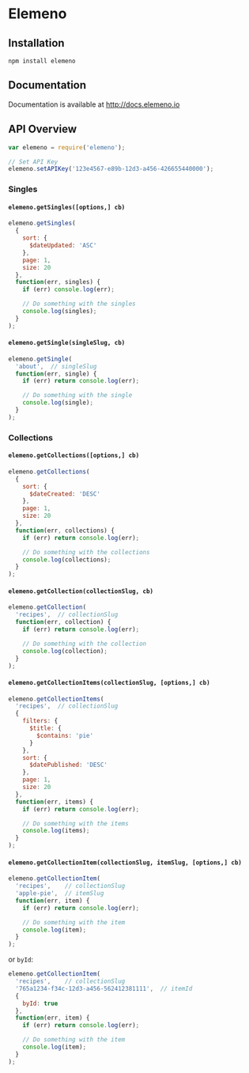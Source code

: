 # Elemeno

## Installation

`npm install elemeno`

## Documentation

Documentation is available at http://docs.elemeno.io

## API Overview

```js
var elemeno = require('elemeno');

// Set API Key
elemeno.setAPIKey('123e4567-e89b-12d3-a456-426655440000');
```

### Singles

#### `elemeno.getSingles([options,] cb)`

```js
elemeno.getSingles(
  {
    sort: {
      $dateUpdated: 'ASC'
    },
    page: 1,
    size: 20
  },
  function(err, singles) {
    if (err) console.log(err);

    // Do something with the singles
    console.log(singles);
  }
);
```

#### `elemeno.getSingle(singleSlug, cb)`

```js
elemeno.getSingle(
  'about',  // singleSlug
  function(err, single) {
    if (err) return console.log(err);

    // Do something with the single
    console.log(single);
  }
);
```

### Collections

#### `elemeno.getCollections([options,] cb)`

```js
elemeno.getCollections(
  {
    sort: {
      $dateCreated: 'DESC'
    },
    page: 1,
    size: 20
  },
  function(err, collections) {
    if (err) return console.log(err);

    // Do something with the collections
    console.log(collections);
  }
);
```

#### `elemeno.getCollection(collectionSlug, cb)`

```js
elemeno.getCollection(
  'recipes',  // collectionSlug
  function(err, collection) {
    if (err) return console.log(err);

    // Do something with the collection
    console.log(collection);
  }
);
```

#### `elemeno.getCollectionItems(collectionSlug, [options,] cb)`

```js
elemeno.getCollectionItems(
  'recipes',  // collectionSlug
  {
    filters: {
      $title: {
        $contains: 'pie'
      }
    },
    sort: {
      $datePublished: 'DESC'
    },
    page: 1,
    size: 20
  },
  function(err, items) {
    if (err) return console.log(err);

    // Do something with the items
    console.log(items);
  }
);
```

#### `elemeno.getCollectionItem(collectionSlug, itemSlug, [options,] cb)`

```js
elemeno.getCollectionItem(
  'recipes',    // collectionSlug
  'apple-pie',  // itemSlug
  function(err, item) {
    if (err) return console.log(err);

    // Do something with the item
    console.log(item);
  }
);
```

or `byId`:

```js
elemeno.getCollectionItem(
  'recipes',    // collectionSlug
  '765a1234-f34c-12d3-a456-562412381111',  // itemId
  {
    byId: true
  },
  function(err, item) {
    if (err) return console.log(err);

    // Do something with the item
    console.log(item);
  }
);
```